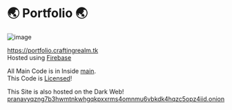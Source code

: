 # 🌏 Portfolio 🌏

![image](https://github.com/PranavVerma-droid/Portfolio/assets/73458565/8f1deed6-d801-4ef4-96f6-8bef8fd19153)

https://portfolio.craftingrealm.tk <br>
Hosted using [Firebase](https://firebase.google.com)

All Main Code is in Inside [main](main). <br>
This Code is [Licensed](LICENSE)!

This Site is also hosted on the Dark Web! <br>
[pranavyqzng7b3hwmtnkwhgqkpxxrms4omnmu6vbkdk4hqzc5opz4iid.onion](http://pranavyqzng7b3hwmtnkwhgqkpxxrms4omnmu6vbkdk4hqzc5opz4iid.onion)

